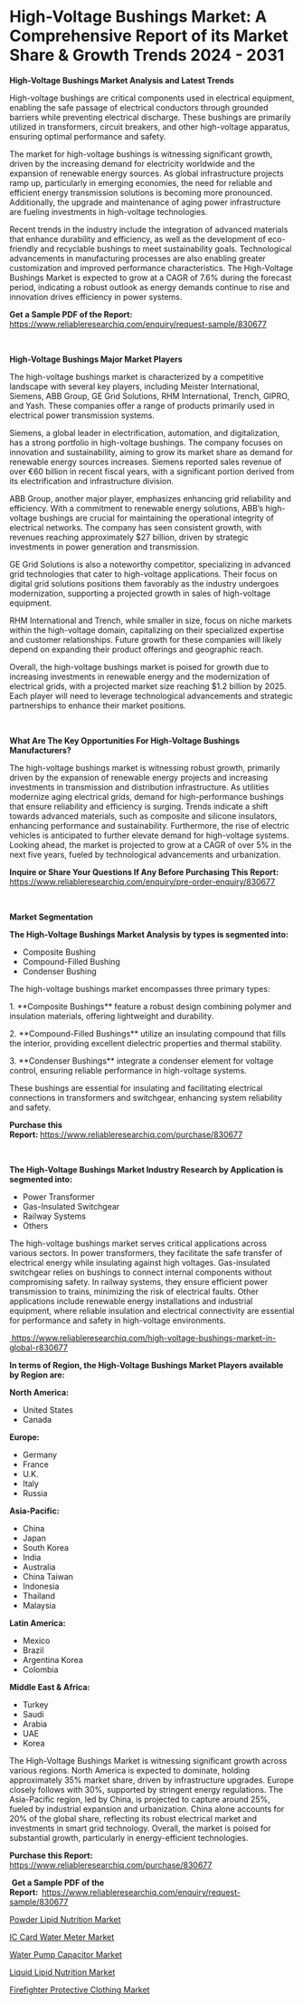 <p><h1>High-Voltage Bushings Market: A Comprehensive Report of its Market Share & Growth Trends 2024 - 2031</h1></p><p><strong>High-Voltage Bushings Market Analysis and Latest Trends</strong></p>
<p><p>High-voltage bushings are critical components used in electrical equipment, enabling the safe passage of electrical conductors through grounded barriers while preventing electrical discharge. These bushings are primarily utilized in transformers, circuit breakers, and other high-voltage apparatus, ensuring optimal performance and safety. </p><p>The market for high-voltage bushings is witnessing significant growth, driven by the increasing demand for electricity worldwide and the expansion of renewable energy sources. As global infrastructure projects ramp up, particularly in emerging economies, the need for reliable and efficient energy transmission solutions is becoming more pronounced. Additionally, the upgrade and maintenance of aging power infrastructure are fueling investments in high-voltage technologies.</p><p>Recent trends in the industry include the integration of advanced materials that enhance durability and efficiency, as well as the development of eco-friendly and recyclable bushings to meet sustainability goals. Technological advancements in manufacturing processes are also enabling greater customization and improved performance characteristics. The High-Voltage Bushings Market is expected to grow at a CAGR of 7.6% during the forecast period, indicating a robust outlook as energy demands continue to rise and innovation drives efficiency in power systems.</p></p>
<p><strong>Get a Sample PDF of the Report:&nbsp;</strong> <a href="https://www.reliableresearchiq.com/enquiry/request-sample/830677?utm_campaign=1088&utm_medium=2&utm_source=Github&utm_content=ia&utm_term=18122024&utm_id=high-voltage-bushings">https://www.reliableresearchiq.com/enquiry/request-sample/830677</a></p>
<p>&nbsp;</p>
<p><strong>High-Voltage Bushings Major Market Players</strong></p>
<p><p>The high-voltage bushings market is characterized by a competitive landscape with several key players, including Meister International, Siemens, ABB Group, GE Grid Solutions, RHM International, Trench, GIPRO, and Yash. These companies offer a range of products primarily used in electrical power transmission systems.</p><p>Siemens, a global leader in electrification, automation, and digitalization, has a strong portfolio in high-voltage bushings. The company focuses on innovation and sustainability, aiming to grow its market share as demand for renewable energy sources increases. Siemens reported sales revenue of over €60 billion in recent fiscal years, with a significant portion derived from its electrification and infrastructure division.</p><p>ABB Group, another major player, emphasizes enhancing grid reliability and efficiency. With a commitment to renewable energy solutions, ABB’s high-voltage bushings are crucial for maintaining the operational integrity of electrical networks. The company has seen consistent growth, with revenues reaching approximately $27 billion, driven by strategic investments in power generation and transmission.</p><p>GE Grid Solutions is also a noteworthy competitor, specializing in advanced grid technologies that cater to high-voltage applications. Their focus on digital grid solutions positions them favorably as the industry undergoes modernization, supporting a projected growth in sales of high-voltage equipment.</p><p>RHM International and Trench, while smaller in size, focus on niche markets within the high-voltage domain, capitalizing on their specialized expertise and customer relationships. Future growth for these companies will likely depend on expanding their product offerings and geographic reach.</p><p>Overall, the high-voltage bushings market is poised for growth due to increasing investments in renewable energy and the modernization of electrical grids, with a projected market size reaching $1.2 billion by 2025. Each player will need to leverage technological advancements and strategic partnerships to enhance their market positions.</p></p>
<p>&nbsp;</p>
<p><strong>What Are The Key Opportunities For High-Voltage Bushings Manufacturers?</strong></p>
<p><p>The high-voltage bushings market is witnessing robust growth, primarily driven by the expansion of renewable energy projects and increasing investments in transmission and distribution infrastructure. As utilities modernize aging electrical grids, demand for high-performance bushings that ensure reliability and efficiency is surging. Trends indicate a shift towards advanced materials, such as composite and silicone insulators, enhancing performance and sustainability. Furthermore, the rise of electric vehicles is anticipated to further elevate demand for high-voltage systems. Looking ahead, the market is projected to grow at a CAGR of over 5% in the next five years, fueled by technological advancements and urbanization.</p></p>
<p><strong>Inquire or Share Your Questions If Any Before Purchasing This Report:</strong> <a href="https://www.reliableresearchiq.com/enquiry/pre-order-enquiry/830677?utm_campaign=1088&utm_medium=2&utm_source=Github&utm_content=ia&utm_term=18122024&utm_id=high-voltage-bushings">https://www.reliableresearchiq.com/enquiry/pre-order-enquiry/830677</a></p>
<p>&nbsp;</p>
<p><strong>Market Segmentation</strong></p>
<p><strong>The High-Voltage Bushings Market Analysis by types is segmented into:</strong></p>
<p><ul><li>Composite Bushing</li><li>Compound-Filled Bushing</li><li>Condenser Bushing</li></ul></p>
<p><p>The high-voltage bushings market encompasses three primary types: </p><p>1. **Composite Bushings** feature a robust design combining polymer and insulation materials, offering lightweight and durability.</p><p>2. **Compound-Filled Bushings** utilize an insulating compound that fills the interior, providing excellent dielectric properties and thermal stability.</p><p>3. **Condenser Bushings** integrate a condenser element for voltage control, ensuring reliable performance in high-voltage systems. </p><p>These bushings are essential for insulating and facilitating electrical connections in transformers and switchgear, enhancing system reliability and safety.</p></p>
<p><strong>Purchase this Report:&nbsp;</strong><a href="https://www.reliableresearchiq.com/purchase/830677?utm_campaign=1088&utm_medium=2&utm_source=Github&utm_content=ia&utm_term=18122024&utm_id=high-voltage-bushings">https://www.reliableresearchiq.com/purchase/830677</a></p>
<p>&nbsp;</p>
<p><strong>The High-Voltage Bushings Market Industry Research by Application is segmented into:</strong></p>
<p><ul><li>Power Transformer</li><li>Gas-Insulated Switchgear</li><li>Railway Systems</li><li>Others</li></ul></p>
<p><p>The high-voltage bushings market serves critical applications across various sectors. In power transformers, they facilitate the safe transfer of electrical energy while insulating against high voltages. Gas-insulated switchgear relies on bushings to connect internal components without compromising safety. In railway systems, they ensure efficient power transmission to trains, minimizing the risk of electrical faults. Other applications include renewable energy installations and industrial equipment, where reliable insulation and electrical connectivity are essential for performance and safety in high-voltage environments.</p></p>
<p><a href="https://www.reliableresearchiq.com/high-voltage-bushings-market-in-global-r830677?utm_campaign=1088&utm_medium=2&utm_source=Github&utm_content=ia&utm_term=18122024&utm_id=high-voltage-bushings">&nbsp;https://www.reliableresearchiq.com/high-voltage-bushings-market-in-global-r830677</a></p>
<p><strong>In terms of Region, the High-Voltage Bushings Market Players available by Region are:</strong></p>
<p>
    <p> <strong> North America: </strong>
        <ul>
            <li>United States</li>
            <li>Canada</li>
        </ul>
        </p> 
    <p> <strong> Europe: </strong>
        <ul>
            <li>Germany</li>
            <li>France</li>
            <li>U.K.</li>
            <li>Italy</li>
            <li>Russia</li>
        </ul>
        </p> 
    <p> <strong> Asia-Pacific: </strong>
        <ul>
            <li>China</li>
            <li>Japan</li>
            <li>South Korea</li>
            <li>India</li>
            <li>Australia</li>
            <li>China Taiwan</li>
            <li>Indonesia</li>
            <li>Thailand</li>
            <li>Malaysia</li>
        </ul>
        </p> 
    <p> <strong> Latin America: </strong>
        <ul>
            <li>Mexico</li>
            <li>Brazil</li>
            <li>Argentina Korea</li>
            <li>Colombia</li>
        </ul>
        </p> 
    <p> <strong> Middle East & Africa: </strong>
        <ul>
            <li>Turkey</li>
            <li>Saudi</li>
            <li>Arabia</li>
            <li>UAE</li>
            <li>Korea</li>
        </ul>
    </p>
    </p>
<p><p>The High-Voltage Bushings Market is witnessing significant growth across various regions. North America is expected to dominate, holding approximately 35% market share, driven by infrastructure upgrades. Europe closely follows with 30%, supported by stringent energy regulations. The Asia-Pacific region, led by China, is projected to capture around 25%, fueled by industrial expansion and urbanization. China alone accounts for 20% of the global share, reflecting its robust electrical market and investments in smart grid technology. Overall, the market is poised for substantial growth, particularly in energy-efficient technologies.</p></p>
<p><strong>Purchase this Report: </strong><a href="https://www.reliableresearchiq.com/purchase/830677?utm_campaign=1088&utm_medium=2&utm_source=Github&utm_content=ia&utm_term=18122024&utm_id=high-voltage-bushings">https://www.reliableresearchiq.com/purchase/830677</a></p>
<p>&nbsp;<strong>Get a Sample PDF of the Report:&nbsp;&nbsp;</strong><a href="https://www.reliableresearchiq.com/enquiry/request-sample/830677?utm_campaign=1088&utm_medium=2&utm_source=Github&utm_content=ia&utm_term=18122024&utm_id=high-voltage-bushings">https://www.reliableresearchiq.com/enquiry/request-sample/830677</a></p>
<p><strong></strong></p>
<p><p><a href="https://github.com/manesros8/Market-Research-Report-List-1/blob/main/powder-lipid-nutrition-market.md?utm_campaign=1088&utm_medium=2&utm_source=Github&utm_content=ia&utm_term=18122024&utm_id=high-voltage-bushings">Powder Lipid Nutrition Market</a></p><p><a href="https://www.linkedin.com/pulse/in-depth-ic-card-water-meter-market-report-size-65-cagr-from-2024-g4q4e?utm_campaign=1088&utm_medium=2&utm_source=Github&utm_content=ia&utm_term=18122024&utm_id=high-voltage-bushings">IC Card Water Meter Market</a></p><p><a href="https://www.linkedin.com/pulse/water-pump-capacitor-market-expected-see-strong-growth-competition-uhfxe?utm_campaign=1088&utm_medium=2&utm_source=Github&utm_content=ia&utm_term=18122024&utm_id=high-voltage-bushings">Water Pump Capacitor Market</a></p><p><a href="https://github.com/ulyssacrayne00231/Market-Research-Report-List-1/blob/main/liquid-lipid-nutrition-market.md?utm_campaign=1088&utm_medium=2&utm_source=Github&utm_content=ia&utm_term=18122024&utm_id=high-voltage-bushings">Liquid Lipid Nutrition Market</a></p><p><a href="https://www.linkedin.com/pulse/firefighter-protective-clothing-market-drivers-competitive-strategy-pydqe?utm_campaign=1088&utm_medium=2&utm_source=Github&utm_content=ia&utm_term=18122024&utm_id=high-voltage-bushings">Firefighter Protective Clothing Market</a></p></p>